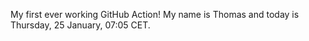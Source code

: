 My first ever working GitHub Action!
My name is Thomas and today is Thursday, 25 January, 07:05 CET. 
